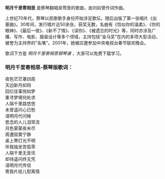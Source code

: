 

**明月千里寄相思** 是蔡琴翻唱吴莺音的歌曲，由刘如曾作词作曲。  
  
上世纪70年代，蔡琴以民歌歌手身份开始涉足歌坛，随后出版了第一张唱片《出塞曲》。30年间，发行唱片近50余张，获奖无数，名曲有《恰似你的温柔》、《你的眼神》、《最后一夜》、《新不了情》、《读你》、《被遗忘的时光》等，同时亦涉及广播、写作、电影、服装设计等多个领域，主持包括"金马奖"在内的多项大型活动，被誉为主持界的"名嘴"。2001年，她被应邀参加中央电视台春节联欢晚会。  
  
歌词下方是 _明月千里寄相思钢琴谱_ ，大家可以免费下载学习。

### 明月千里寄相思-蔡琴版歌词：

夜色茫茫罩四周  
天边新月如钩  
回忆往事恍如梦  
重寻梦境何处求  
人隔千里路悠悠  
未曾遥问心已愁  
请明月代问候  
思念的人儿泪常流  
月色蒙蒙夜未尽  
周遭寂寞宁静  
桌上寒灯光不明  
伴我独坐苦孤零  
人隔千里无音讯  
却待遥问终无凭  
请明月代传信  
寄我片纸儿慰离情

